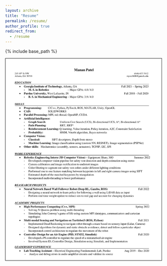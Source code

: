 ```yaml
---
layout: archive
title: "Resume"
permalink: /resume/
author_profile: true
redirect_from:
  - /resume
---
```


{% include base_path %}

<p align="center">
<img src="resume.jpg" style="border: 1px solid black" >
<figcaption align="middle"></figcaption>
</p>
